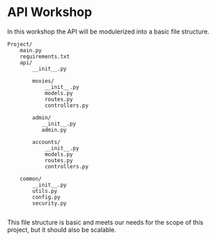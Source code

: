 # API Workshop

In this workshop the API will be modulerized into a basic file structure. 

```
Project/
    main.py
    requirements.txt
    api/
        __init__.py
        
        movies/
            __init__.py
            models.py
            routes.py
            controllers.py

        admin/
           __init__.py
           admin.py
       
        accounts/
            __init__.py
            models.py
            routes.py
            controllers.py        
    
    common/
        __init__.py
        utils.py
        config.py
        security.py
        
```
This file structure is basic and meets our needs for the scope of this project, but it should also be scalable.
